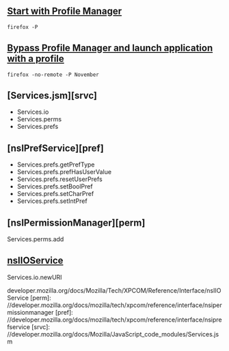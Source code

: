 [Start with Profile Manager][clo]
---------------------------------

~~~
firefox -P
~~~

[Bypass Profile Manager and launch application with a profile][855899]
----------------------------------------------------------------------

~~~
firefox -no-remote -P November
~~~

[Services.jsm][srvc]
--------------------
- Services.io
- Services.perms
- Services.prefs

[nsIPrefService][pref]
----------------------------
- Services.prefs.getPrefType
- Services.prefs.prefHasUserValue
- Services.prefs.resetUserPrefs
- Services.prefs.setBoolPref
- Services.prefs.setCharPref
- Services.prefs.setIntPref

[nsIPermissionManager][perm]
----------------------------
Services.perms.add

[nsIIOService][iosr]
--------------------
Services.io.newURI

[855899]:
//bugzilla.mozilla.org/show_bug.cgi?id=855899
[clo]:
//developer.mozilla.org/docs/mozilla/command_line_options
[iosr]://
developer.mozilla.org/docs/Mozilla/Tech/XPCOM/Reference/Interface/nsIIOService
[perm]:
//developer.mozilla.org/docs/mozilla/tech/xpcom/reference/interface/nsipermissionmanager
[pref]:
//developer.mozilla.org/docs/mozilla/tech/xpcom/reference/interface/nsiprefservice
[srvc]:
//developer.mozilla.org/docs/Mozilla/JavaScript_code_modules/Services.jsm
